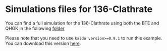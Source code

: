 # Simulations files for 136-Clathrate

You can find a full simulation for the 136-Clathrate using both the BTE and QHGK in the following [folder](http://169.237.38.120/0_random_clathrate_production)

Please note that you need to use `kaldo version>=0.9.1` to run this example. You can download this version [here](https://github.com/nanotheorygroup/kaldo/releases/tag/0.9.0.1).